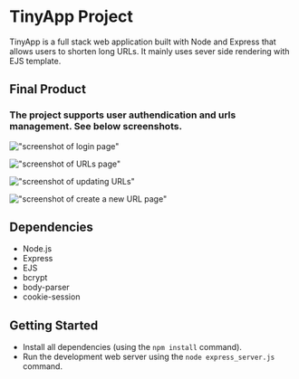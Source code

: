 # TinyApp Project

TinyApp is a full stack web application built with Node and Express that allows users to shorten long URLs. It mainly uses sever side rendering with EJS template.

## Final Product
### The project supports user authendication and urls management. See below screenshots.

!["screenshot of login page"]("https://github.com/niubrandon/tinyapp/blob/master/images/login.png")

!["screenshot of URLs page"]("https://github.com/niubrandon/tinyapp/blob/master/images/urls.png")

!["screenshot of updating URLs"]("https://github.com/niubrandon/tinyapp/blob/master/images/edit.png")

!["screenshot of create a new URL page"]("https://github.com/niubrandon/tinyapp/blob/master/images/createURL.png")



## Dependencies

- Node.js
- Express
- EJS
- bcrypt
- body-parser
- cookie-session

## Getting Started

- Install all dependencies (using the `npm install` command).
- Run the development web server using the `node express_server.js` command.
